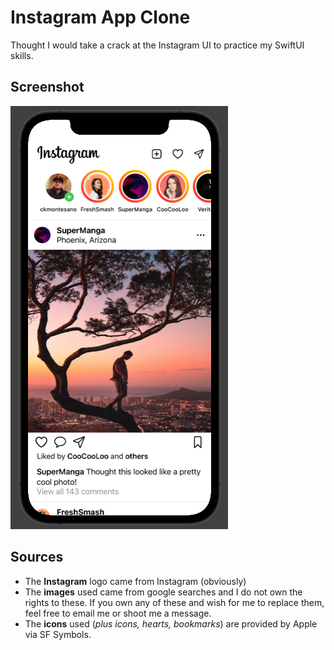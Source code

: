 # Instagram App Clone
Thought I would take a crack at the Instagram UI to practice my SwiftUI skills.

## Screenshot
![Screenshot of app running](https://github.com/ckmontesano/Instagram-Clone/blob/main/Screen%20Shot%202021-11-22%20at%207.40.06%20AM.png?raw=true)

## Sources
- The **Instagram** logo came from Instagram (obviously)
- The **images** used came from google searches and I do not own the rights to these. If you own any of these and wish for me to replace them, feel free to email me or shoot me a message.
- The **icons** used (*plus icons, hearts, bookmarks*) are provided by Apple via SF Symbols.
